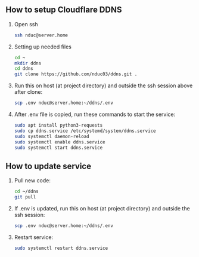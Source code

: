 ## How to setup Cloudflare DDNS
1. Open ssh
    ```sh
    ssh nduc@server.home
    ```

2. Setting up needed files
    ```sh
    cd ~
    mkdir ddns
    cd ddns
    git clone https://github.com/nduc03/ddns.git .
    ```

3. Run this on host (at project directory) and outside the ssh session above after clone:
    ```sh
    scp .env nduc@server.home:~/ddns/.env
    ```

4. After .env file is copied, run these commands to start the service:
    ```sh
    sudo apt install python3-requests
    sudo cp ddns.service /etc/systemd/system/ddns.service
    sudo systemctl daemon-reload
    sudo systemctl enable ddns.service
    sudo systemctl start ddns.service
    ```

## How to update service
1. Pull new code:
    ```sh
    cd ~/ddns
    git pull
    ```
2. If .env is updated, run this on host (at project directory) and outside the ssh session:
    ```sh
    scp .env nduc@server.home:~/ddns/.env
    ```
3. Restart service:
    ```sh
    sudo systemctl restart ddns.service
    ```